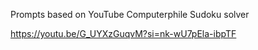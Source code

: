Prompts based on YouTube Computerphile Sudoku solver

https://youtu.be/G_UYXzGuqvM?si=nk-wU7pEla-ibpTF

